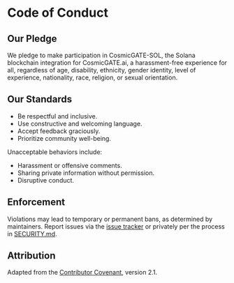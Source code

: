 # Code of Conduct

## Our Pledge
We pledge to make participation in CosmicGATE-SOL, the Solana blockchain integration for CosmicGATE.ai, a harassment-free experience for all, regardless of age, disability, ethnicity, gender identity, level of experience, nationality, race, religion, or sexual orientation.

## Our Standards
- Be respectful and inclusive.
- Use constructive and welcoming language.
- Accept feedback graciously.
- Prioritize community well-being.

Unacceptable behaviors include:
- Harassment or offensive comments.
- Sharing private information without permission.
- Disruptive conduct.

## Enforcement
Violations may lead to temporary or permanent bans, as determined by maintainers. Report issues via the [issue tracker](https://github.com/rajnishseasia/CosmicGATE-SOL/issues) or privately per the process in [SECURITY.md](SECURITY.md).

## Attribution
Adapted from the [Contributor Covenant](https://www.contributor-covenant.org), version 2.1.